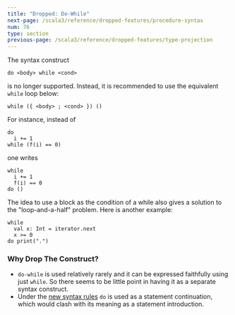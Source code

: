 ```yaml
---
title: "Dropped: Do-While"
next-page: /scala3/reference/dropped-features/procedure-syntax
num: 76
type: section
previous-page: /scala3/reference/dropped-features/type-projection
---
```


<!-- THIS FILE HAS BEEN GENERATED BY SCALADOC PREPROCESSOR.
    The whole process of generation the docs can be found under this README: https://github.com/lampepfl/dotty/blob/master/docs/README.md
    The source file can be found here https://github.com/lampepfl/dotty/edit/master/docs/docs/reference/dropped-features/do-while.md
    NOTE THAT ANY CHANGES TO THIS FILE WILL BE OVERRIDEN BY PREPROCESSOR.
-->

The syntax construct

<div class="snippet" scala-snippet ><div class="buttons"></div><pre><code class="language-scala"><span id="0" class="" >do &lt;body&gt; while &lt;cond&gt;
</span></code></pre></div>

is no longer supported. Instead, it is recommended to use the equivalent `while` loop
below:

<div class="snippet" scala-snippet ><div class="buttons"></div><pre><code class="language-scala"><span id="0" class="" >while ({ &lt;body&gt; ; &lt;cond&gt; }) ()
</span></code></pre></div>

For instance, instead of

<div class="snippet" scala-snippet ><div class="buttons"></div><pre><code class="language-scala"><span id="0" class="" >do
</span><span id="1" class="" >  i += 1
</span><span id="2" class="" >while (f(i) == 0)
</span></code></pre></div>

one writes

<div class="snippet" scala-snippet ><div class="buttons"></div><pre><code class="language-scala"><span id="0" class="" >while
</span><span id="1" class="" >  i += 1
</span><span id="2" class="" >  f(i) == 0
</span><span id="3" class="" >do ()
</span></code></pre></div>

The idea to use a block as the condition of a while also gives a solution
to the "loop-and-a-half" problem. Here is another example:

<div class="snippet" scala-snippet ><div class="buttons"></div><pre><code class="language-scala"><span id="0" class="" >while
</span><span id="1" class="" >  val x: Int = iterator.next
</span><span id="2" class="" >  x &gt;= 0
</span><span id="3" class="" >do print(&quot;.&quot;)
</span></code></pre></div>

### Why Drop The Construct?

- `do-while` is used relatively rarely and it can be expressed faithfully using just `while`. So there seems to be little point in having it as a separate syntax construct.
- Under the [new syntax rules](../other-new-features/control-syntax.html) `do` is used as a statement continuation, which would clash with its meaning as a statement introduction.

